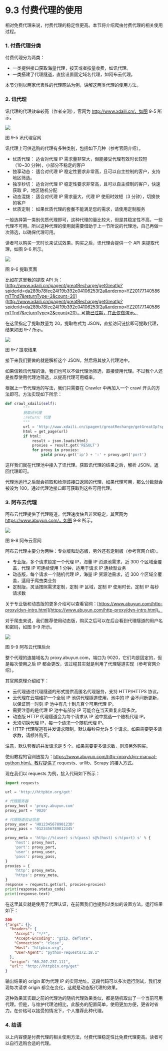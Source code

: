 # 9.3 付费代理的使用

相对免费代理来说，付费代理的稳定性更高。本节将介绍爬虫付费代理的相关使用过程。

### 1. 付费代理分类

付费代理分为两类：

* 一类提供接口获取海量代理，按天或者按量收费，如讯代理。
* 一类搭建了代理隧道，直接设置固定域名代理，如阿布云代理。

本节分别以两家代表性的代理网站为例，讲解这两类代理的使用方法。

### 2. 讯代理

讯代理的代理效率较高（作者亲测），官网为 http://www.xdaili.cn/，如图 9-5 所示。

![](./assets/9-5.png)

图 9-5 讯代理官网

讯代理上可供选购的代理有多种类别，包括如下几种（参考官网介绍）。

* 优质代理： 适合对代理 IP 需求量非常大，但能接受代理有效时长较短（10~30 分钟)，小部分不稳定的客户
* 独享动态： 适合对代理 IP 稳定性要求非常高，且可以自主控制的客户，支持地区筛选。
* 独享秒切： 适合对代理 IP 稳定性要求非常高，且可以自主控制的客户，快速获取 IP，地区随机分配
* 动态混拨： 适合对代理 IP 需求量大，代理 IP 使用时效短（3 分钟），切换快的客户
* 优质定制： 如果优质代理的套餐不能满足您的需求，请使用定制服务

一般选择第一类别优质代理即可，这种代理的量比较大，但是其稳定性不高，一些代理不可用。所以这种代理的使用就需要借助于上一节所说的代理池，自己再做一次筛选，以确保代理可用。

读者可以购买一天时长来试试效果。购买之后，讯代理会提供一个 API 来提取代理，如图 9-6 所示。

![](./assets/9-6.jpg)

图 9-6 提取页面

比如在这里我的提取 API 为：[http://www.xdaili.cn/ipagent/greatRecharge/getGreatIp?spiderId=da289b78fec24f19b392e04106253f2a&orderno=YZ20177140586mTTnd7&returnType=2&count=20](http://www.xdaili.cn/ipagent/greatRecharge/getGreatIp?spiderId=da289b78fec24f19b392e04106253f2a&orderno=YZ20177140586mTTnd7&returnType=2&count=20)，可能已过期，在此仅做演示。

在这里指定了提取数量为 20，提取格式为 JSON，直接访问链接即可提取代理，结果如图 9-7 所示。

![](./assets/9-7.jpg)

图 9-7 提取结果

接下来我们要做的就是解析这个 JSON，然后将其放入代理池中。

如果信赖讯代理的话，我们也可以不做代理池筛选，直接使用代理。不过我个人还是推荐使用代理池筛选，以提高代理可用概率。

根据上一节代理池的写法，我们只需要在 Crawler 中再加入一个 crawl 开头的方法即可。方法实现如下所示：

```python
def crawl_xdaili(self):
        """
        获取讯代理
        :return: 代理
        """
        url = 'http://www.xdaili.cn/ipagent/greatRecharge/getGreatIp?spiderId=da289b78fec24f19b392e04106253f2a&orderno=YZ20177140586mTTnd7&returnType=2&count=20'
        html = get_page(url)
        if html:
            result = json.loads(html)
            proxies = result.get('RESULT')
            for proxy in proxies:
                yield proxy.get('ip') + ':' + proxy.get('port')
```

这样我们就在代理池中接入了讯代理。获取讯代理的结果之后，解析 JSON，返回代理即可。

代理池运行之后就会抓取和检测该接口返回的代理，如果代理可用，那么分数就会被设为 100，通过代理池接口即可获取到这些可用代理。

### 3. 阿布云代理

阿布云代理提供了代理隧道，代理速度快且非常稳定，其官网为 https://www.abuyun.com/，如图 9-8 所示。

![](./assets/9-8.png)

图 9-8 阿布云官网

阿布云代理主要分为两种：专业版和动态版，另外还有定制版（参考官网介绍）。

* 专业版，多个请求锁定一个代理 IP，海量 IP 资源池需求，近 300 个区域全覆盖，代理 IP 可连续使用 1 分钟，适用于请求 IP 连续型业务
* 动态版，每个请求一个随机代理 IP，海量 IP 资源池需求，近 300 个区域全覆盖，适用于爬虫类业务
* 定制版，灵活按照需求定制，定制 IP 区域，定制 IP 使用时长，定制 IP 每秒请求数

关于专业版和动态版的更多介绍可以查看官网：[https://www.abuyun.com/http-proxy/dyn-intro.html](https://www.abuyun.com/http-proxy/dyn-intro.html)。

对于爬虫来说，我们推荐使用动态版，购买之后可以在后台看到代理隧道的用户名和密码，如图 9-9 所示。

![](./assets/9-9.jpg)

图 9-9 阿布云代理后台

整个代理的连接域名为 proxy.abuyun.com，端口为 9020，它们均是固定的，但是每次使用之后 IP 都会更改，该过程其实就是利用了代理隧道实现（参考官网介绍）。

其官网原理介绍如下：

* 云代理通过代理隧道的形式提供高匿名代理服务，支持 HTTP/HTTPS 协议。
* 云代理在云端维护一个全局 IP 池供代理隧道使用，池中的 IP 会不间断更新，以保证同一时刻 IP 池中有几十到几百个可用代理 IP。
* 需要注意的是代理 IP 池中有部分 IP 可能会在当天重复出现多次。
* 动态版 HTTP 代理隧道会为每个请求从 IP 池中挑选一个随机代理 IP。
* 无须切换代理 IP，每一个请求一个随机代理 IP。
* HTTP 代理隧道有并发请求限制，默认每秒只允许 5 个请求。如果需要更多请求数，请额外购买。

注意，默认套餐的并发请求是 5 个。如果需要更多请求数，则须另外购买。

使用教程的官网链接为：https://www.abuyun.com/http-proxy/dyn-manual-python.html。教程提供了 requests、urllib、Scrapy 的接入方式。

现在我们以 requests 为例，接入代码如下所示：

```python
import requests

url = 'http://httpbin.org/get'

# 代理服务器
proxy_host = 'proxy.abuyun.com'
proxy_port = '9020'

# 代理隧道验证信息
proxy_user = 'H01234567890123D'
proxy_pass = '0123456789012345'

proxy_meta = 'http://%(user) s:%(pass) s@%(host) s:%(port) s' % {
    'host': proxy_host,
    'port': proxy_port,
    'user': proxy_user,
    'pass': proxy_pass,
}
proxies = {
    'http': proxy_meta,
    'https': proxy_meta,
}
response = requests.get(url, proxies=proxies)
print(response.status_code)
print(response.text)
```
在这里其实就是使用了代理认证，在前面我们也提到过类似的设置方法，运行结果如下：
```json
200
{"args": {}, 
  "headers": {
    "Accept": "*/*", 
    "Accept-Encoding": "gzip, deflate", 
    "Connection": "close", 
    "Host": "httpbin.org", 
    "User-Agent": "python-requests/2.18.1"
  }, 
  "origin": "60.207.237.111", 
  "url": "http://httpbin.org/get"
}
```

输出结果的 origin 即为代理 IP 的实际地址。这段代码可以多次运行测试，我们发现每次请求 origin 都会在变化，这就是动态版代理的效果。

这种效果其实跟之前的代理池的随机代理效果类似，都是随机取出了一个当前可用代理。但是，与维护代理池相比，此服务的配置简单，使用更加方便，更省时省力。在价格可以接受的情况下，个人推荐此种代理。

### 4. 结语

以上内容便是付费代理的相关使用方法，付费代理稳定性比免费代理更高。读者可以自行选购合适的代理。
